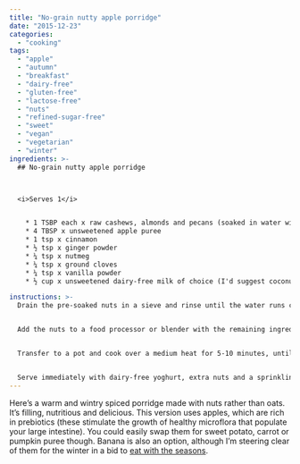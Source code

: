 ```yaml
---
title: "No-grain nutty apple porridge"
date: "2015-12-23"
categories: 
  - "cooking"
tags: 
  - "apple"
  - "autumn"
  - "breakfast"
  - "dairy-free"
  - "gluten-free"
  - "lactose-free"
  - "nuts"
  - "refined-sugar-free"
  - "sweet"
  - "vegan"
  - "vegetarian"
  - "winter"
ingredients: >-
  ## No-grain nutty apple porridge



  <i>Serves 1</i>


    * 1 TSBP each x raw cashews, almonds and pecans (soaked in water with a pinch of salt overnight)
    * 4 TBSP x unsweetened apple puree
    * 1 tsp x cinnamon
    * ½ tsp x ginger powder
    * ¼ tsp x nutmeg
    * ¼ tsp x ground cloves
    * ¼ tsp x vanilla powder
    * ½ cup x unsweetened dairy-free milk of choice (I'd suggest coconut if you're going all out on the grain-free thing)

instructions: >-
  Drain the pre-soaked nuts in a sieve and rinse until the water runs clear.


  Add the nuts to a food processor or blender with the remaining ingredients. Blend until smooth.


  Transfer to a pot and cook over a medium heat for 5-10 minutes, until the mixture thickens to your liking.


  Serve immediately with dairy-free yoghurt, extra nuts and a sprinkling of cinnamon if desired.
---
```

Here’s a warm and wintry spiced porridge made with nuts rather than oats. It’s filling, nutritious and delicious. This version uses apples, which are rich in prebiotics (these stimulate the growth of healthy microflora that populate your large intestine). You could easily swap them for sweet potato, carrot or pumpkin puree though. Banana is also an option, although I’m steering clear of them for the winter in a bid to [eat with the seasons](http://cookingwithnothing.com/post/133342667601/the-real-reason-im-eating-with-the-seasons).
